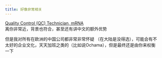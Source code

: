 ```yaml
---
title: 好像非常相关
---
```

[Quality Control (QC) Technician, mRNA](https://job-boards.greenhouse.io/genscript/jobs/4673229007)  
离你非常近，背景也符合，甚至还有讲中文的额外优势

但是我对所有在欧洲的中国公司都非常非常怀疑 （在大陆是没得选），可能会有不太好的企业文化，天天加班之类的（比如说Ochama），但是最终还是由你来权衡一下
